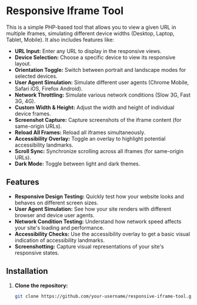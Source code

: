 # Responsive Iframe Tool

This is a simple PHP-based tool that allows you to view a given URL in multiple iframes, simulating different device widths (Desktop, Laptop, Tablet, Mobile). It also includes features like:

- **URL Input:** Enter any URL to display in the responsive views.
- **Device Selection:** Choose a specific device to view its responsive layout.
- **Orientation Toggle:** Switch between portrait and landscape modes for selected devices.
- **User Agent Simulation:** Simulate different user agents (Chrome Mobile, Safari iOS, Firefox Android).
- **Network Throttling:** Simulate various network conditions (Slow 3G, Fast 3G, 4G).
- **Custom Width & Height:** Adjust the width and height of individual device frames.
- **Screenshot Capture:** Capture screenshots of the iframe content (for same-origin URLs).
- **Reload All Frames:** Reload all iframes simultaneously.
- **Accessibility Overlay:** Toggle an overlay to highlight potential accessibility landmarks.
- **Scroll Sync:** Synchronize scrolling across all iframes (for same-origin URLs).
- **Dark Mode:** Toggle between light and dark themes.

## Features

- **Responsive Design Testing:** Quickly test how your website looks and behaves on different screen sizes.
- **User Agent Simulation:** See how your site renders with different browser and device user agents.
- **Network Condition Testing:** Understand how network speed affects your site's loading and performance.
- **Accessibility Checks:** Use the accessibility overlay to get a basic visual indication of accessibility landmarks.
- **Screenshotting:** Capture visual representations of your site's responsive states.

## Installation

1.  **Clone the repository:**
    ```bash
    git clone https://github.com/your-username/responsive-iframe-tool.git
    